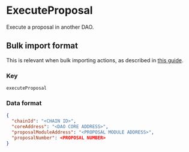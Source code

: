 # ExecuteProposal

Execute a proposal in another DAO.

## Bulk import format

This is relevant when bulk importing actions, as described in [this
guide](https://github.com/DA0-DA0/dao-dao-ui/wiki/Bulk-importing-actions).

### Key

`executeProposal`

### Data format

```json
{
  "chainId": "<CHAIN ID>",
  "coreAddress": "<DAO CORE ADDRESS>",
  "proposalModuleAddress": "<PROPOSAL MODULE ADDRESS>",
  "proposalNumber": <PROPOSAL NUMBER>
}
```
